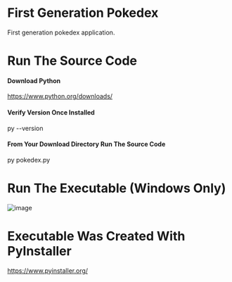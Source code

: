 # First Generation Pokedex
First generation pokedex application.
# Run The Source Code
#### Download Python
https://www.python.org/downloads/
#### Verify Version Once Installed
py --version
#### From Your Download Directory Run The Source Code
py pokedex.py
# Run The Executable (Windows Only)
![image](https://user-images.githubusercontent.com/23516793/110724251-4838f000-81ca-11eb-87d5-5fd214e39691.png)
# Executable Was Created With PyInstaller
https://www.pyinstaller.org/
